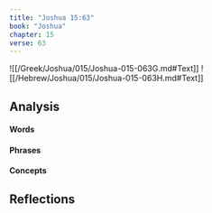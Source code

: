 ```yaml
---
title: "Joshua 15:63"
book: "Joshua"
chapter: 15
verse: 63
---
```

![[/Greek/Joshua/015/Joshua-015-063G.md#Text]]
![[/Hebrew/Joshua/015/Joshua-015-063H.md#Text]]

## Analysis

#### Words

#### Phrases

#### Concepts

## Reflections
